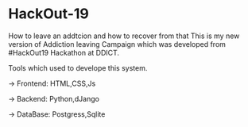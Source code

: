 # HackOut-19
How to leave an addtcion and how to recover from that 
This is my new version of Addiction leaving Campaign which was developed from #HackOut19 Hackathon at DDICT.

Tools which used to develope this system.
  
  
  -> Frontend:
      HTML,CSS,Js
   
  -> Backend:
      Python,dJango
     
  -> DataBase:
      Postgress,Sqlite
    
